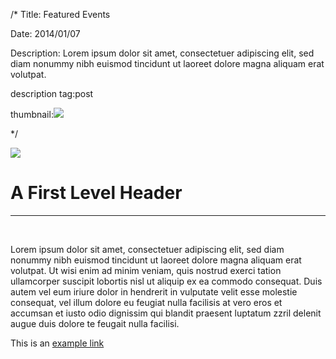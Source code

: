/*
Title: Featured Events

Date: 2014/01/07

Description: Lorem ipsum dolor sit amet, consectetuer adipiscing elit, sed diam nonummy nibh euismod tincidunt ut laoreet dolore magna aliquam erat volutpat.

description tag:post

thumbnail:<img src="http://placehold.it/350x250" class=" img-responsive ">

*/




<img src="http://placehold.it/550x350" class="img-responsive ">

A First Level Header
====================


------------------


<br>



Lorem ipsum dolor sit amet, consectetuer adipiscing elit, sed diam nonummy nibh euismod tincidunt ut laoreet dolore magna aliquam erat volutpat. Ut wisi enim ad minim veniam, quis nostrud exerci tation ullamcorper suscipit lobortis nisl ut aliquip ex ea commodo consequat. Duis autem vel eum iriure dolor in hendrerit in vulputate velit esse molestie consequat, vel illum dolore eu feugiat nulla facilisis at vero eros et accumsan et iusto odio dignissim qui blandit praesent luptatum zzril delenit augue duis dolore te feugait nulla facilisi.


This is an [example link](http://example.com/)